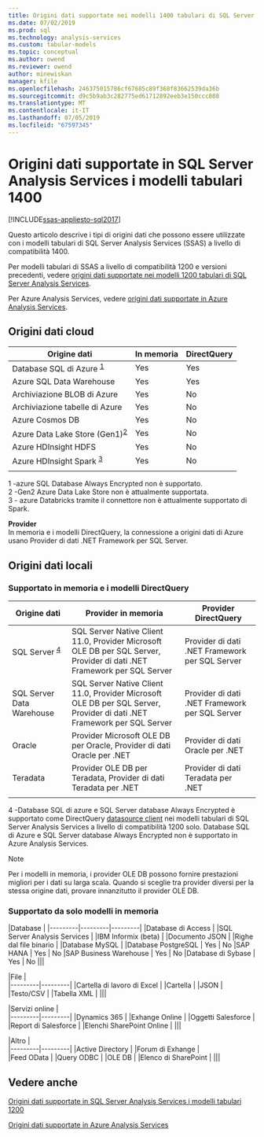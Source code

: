 ```yaml
---
title: Origini dati supportate nei modelli 1400 tabulari di SQL Server Analysis Services | Microsoft Docs
ms.date: 07/02/2019
ms.prod: sql
ms.technology: analysis-services
ms.custom: tabular-models
ms.topic: conceptual
ms.author: owend
ms.reviewer: owend
author: minewiskan
manager: kfile
ms.openlocfilehash: 246375015786cf67685c89f368f83662539da36b
ms.sourcegitcommit: d9c5b9ab3c282775ed61712892eeb3e150ccc808
ms.translationtype: MT
ms.contentlocale: it-IT
ms.lasthandoff: 07/05/2019
ms.locfileid: "67597345"
---
```

# <a name="data-sources-supported-in-sql-server-analysis-services-tabular-1400-models"></a>Origini dati supportate in SQL Server Analysis Services i modelli tabulari 1400

[!INCLUDE[ssas-appliesto-sql2017](../../includes/ssas-appliesto-sql2017.md)]

Questo articolo descrive i tipi di origini dati che possono essere utilizzate con i modelli tabulari di SQL Server Analysis Services (SSAS) a livello di compatibilità 1400. 

Per modelli tabulari di SSAS a livello di compatibilità 1200 e versioni precedenti, vedere [origini dati supportate nei modelli 1200 tabulari di SQL Server Analysis Services](data-sources-supported-ssas-tabular.md).

Per Azure Analysis Services, vedere [origini dati supportate in Azure Analysis Services](https://docs.microsoft.com/azure/analysis-services/analysis-services-datasource).


## <a name="cloud-data-sources"></a>Origini dati cloud

|Origine dati  |In memoria  |DirectQuery  |
|---------|---------|---------|
|Database SQL di Azure <sup> [1](#ae)</sup>    |   Yes      |    Yes      |
|Azure SQL Data Warehouse     |   Yes      |   Yes       |
|Archiviazione BLOB di Azure     |   Yes       |    No      |
|Archiviazione tabelle di Azure    |   Yes       |    No      |
|Azure Cosmos DB     |  Yes        |  No        |
|Azure Data Lake Store (Gen1)<sup>[2](#gen2)</sup>      |   Yes       |    No      |
|Azure HDInsight HDFS    |     Yes     |   No       |
|Azure HDInsight Spark <sup> [3](#databricks)</sup>     |   Yes       |   No       |
||||

<a name="ae">1</a> -azure SQL Database Always Encrypted non è supportato.   
<a name="gen2">2</a> -Gen2 Azure Data Lake Store non è attualmente supportata.   
<a name="databricks">3</a> - azure Databricks tramite il connettore non è attualmente supportato di Spark.   




**Provider**   
In memoria e i modelli DirectQuery, la connessione a origini dati di Azure usano Provider di dati .NET Framework per SQL Server.

## <a name="on-premises-data-sources"></a>Origini dati locali

### <a name="supported-by-in-memory-and-directquery-models"></a>Supportato in memoria e i modelli DirectQuery

|Origine dati | Provider in memoria | Provider DirectQuery |
|  --- | --- | --- |
| SQL Server <sup>[4](#aeop)</sup> |SQL Server Native Client 11.0, Provider Microsoft OLE DB per SQL Server, Provider di dati .NET Framework per SQL Server | Provider di dati .NET Framework per SQL Server |
| SQL Server Data Warehouse |SQL Server Native Client 11.0, Provider Microsoft OLE DB per SQL Server, Provider di dati .NET Framework per SQL Server | Provider di dati .NET Framework per SQL Server |
| Oracle |Provider Microsoft OLE DB per Oracle, Provider di dati Oracle per .NET |Provider di dati Oracle per .NET | |
| Teradata |Provider OLE DB per Teradata, Provider di dati Teradata per .NET |Provider di dati Teradata per .NET | |
| | | |

<a name="aeop">4</a> -Database SQL di azure e SQL Server database Always Encrypted è supportato come DirectQuery [datasource client](data-sources-supported-ssas-tabular.md#bkmk_supported_ds_dq) nei modelli tabulari di SQL Server Analysis Services a livello di compatibilità 1200 solo. Database SQL di Azure e SQL Server database Always Encrypted non è supportato in Azure Analysis Services.       

> [!NOTE]
> Per i modelli in memoria, i provider OLE DB possono fornire prestazioni migliori per i dati su larga scala. Quando si sceglie tra provider diversi per la stessa origine dati, provare innanzitutto il provider OLE DB.  

### <a name="supported-by-in-memory-models-only"></a>Supportato da solo modelli in memoria

|Database  |
|---------|---------|---------|
|Database di Access     | 
|SQL Server Analysis Services     | 
|IBM Informix (beta) | 
|Documento JSON     | 
|Righe dal file binario     | 
|Database MySQL     | 
|Database PostgreSQL    | Yes | No
|SAP HANA   | Yes | No
|SAP Business Warehouse    | Yes | No
|Database di Sybase     | Yes | No
|||

|File  |  
|---------|---------|
|Cartella di lavoro di Excel     |
|Cartella     | 
|JSON | 
|Testo/CSV    | 
|Tabella XML    | 
|||

|Servizi online  |  
|---------|---------|
|Dynamics 365      |
|Exhange Online     |
|Oggetti Salesforce    | 
|Report di Salesforce     |
|Elenchi SharePoint Online     |
|||

|Altro  |  
|---------|---------|
|Active Directory      | 
|Forum di Exhange     |  
|Feed OData     | 
|Query ODBC     | 
|OLE DB  | 
|Elenco di SharePoint | 
|||

## <a name="see-also"></a>Vedere anche

[Origini dati supportate in SQL Server Analysis Services i modelli tabulari 1200](data-sources-supported-ssas-tabular.md)

[Origini dati supportate in Azure Analysis Services](https://docs.microsoft.com/azure/analysis-services/analysis-services-datasource)   
